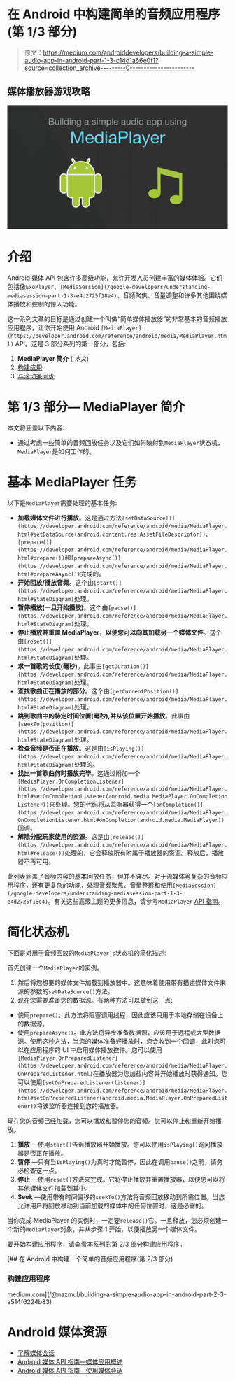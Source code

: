# 在 Android 中构建简单的音频应用程序(第 1/3 部分)

> 原文：<https://medium.com/androiddevelopers/building-a-simple-audio-app-in-android-part-1-3-c14d1a66e0f1?source=collection_archive---------0----------------------->

## 媒体播放器游戏攻略

![](img/19ab8a3676dff6e8dcb10d5e8c7c8669.png)

# 介绍

Android 媒体 API 包含许多高级功能，允许开发人员创建丰富的媒体体验。它们包括像`ExoPlayer`、`[MediaSession](/google-developers/understanding-mediasession-part-1-3-e4d2725f18e4)`、音频聚焦、音量调整和许多其他围绕媒体播放和控制的惊人功能。

这一系列文章的目标是通过创建一个叫做“简单媒体播放器”的非常基本的音频播放应用程序，让你开始使用 Android `[MediaPlayer](https://developer.android.com/reference/android/media/MediaPlayer.html)` API。这是 3 部分系列的第一部分，包括:

1.  **MediaPlayer 简介** ( *本文*)
2.  [构建应用](/@nazmul/building-a-simple-audio-app-in-android-part-2-3-a514f6224b83)
3.  [与滚动条同步](/@nazmul/building-a-simple-audio-app-in-android-part-3-3-ead4a0e10673)

# 第 1/3 部分— MediaPlayer 简介

本文将涵盖以下内容:

*   通过考虑一些简单的音频回放任务以及它们如何映射到`MediaPlayer`状态机，`MediaPlayer`是如何工作的。

# 基本 MediaPlayer 任务

以下是`MediaPlayer`需要处理的基本任务:

*   **加载媒体文件进行播放**。这是通过方法`[setDataSource()](https://developer.android.com/reference/android/media/MediaPlayer.html#setDataSource(android.content.res.AssetFileDescriptor))`、`[prepare()](https://developer.android.com/reference/android/media/MediaPlayer.html#prepare())`和`[prepareAsync()](https://developer.android.com/reference/android/media/MediaPlayer.html#prepareAsync())`完成的。
*   **开始回放/播放音频**。这个由`[start()](https://developer.android.com/reference/android/media/MediaPlayer.html#StateDiagram)`处理。
*   **暂停播放(一旦开始播放)**。这个由`[pause()](https://developer.android.com/reference/android/media/MediaPlayer.html#StateDiagram)`处理。
*   **停止播放并重置 MediaPlayer，以便您可以向其加载另一个媒体文件**。这个由`[reset()](https://developer.android.com/reference/android/media/MediaPlayer.html#StateDiagram)`处理。
*   **求一首歌的长度(毫秒)**。此事由`[getDuration()](https://developer.android.com/reference/android/media/MediaPlayer.html#StateDiagram)`处理。
*   **查找歌曲正在播放的部分**。这个由`[getCurrentPosition()](https://developer.android.com/reference/android/media/MediaPlayer.html#StateDiagram)`处理。
*   **跳到歌曲中的特定时间位置(毫秒),并从该位置开始播放**。此事由`[seekTo(position)](https://developer.android.com/reference/android/media/MediaPlayer.html#StateDiagram)`处理。
*   **检查音频是否正在播放**。这是由`[isPlaying()](https://developer.android.com/reference/android/media/MediaPlayer.html#StateDiagram)`处理的。
*   **找出一首歌曲何时播放完毕**。这通过附加一个`[MediaPlayer.OnCompletionListener](https://developer.android.com/reference/android/media/MediaPlayer.html#setOnCompletionListener(android.media.MediaPlayer.OnCompletionListener))`来处理。您的代码将从监听器获得一个`[onCompletion()](https://developer.android.com/reference/android/media/MediaPlayer.OnCompletionListener.html#onCompletion(android.media.MediaPlayer))`回调。
*   **解除分配玩家使用的资源**。这是由`[release()](https://developer.android.com/reference/android/media/MediaPlayer.html#release())`处理的，它会释放所有附属于播放器的资源。释放后，播放器不再可用。

此列表涵盖了音频内容的基本回放任务，但并不详尽。对于流媒体等复杂的音频应用程序，还有更复杂的功能，处理音频聚焦、音量整形和使用`[MediaSession](/google-developers/understanding-mediasession-part-1-3-e4d2725f18e4)`。有关这些高级主题的更多信息，请参考`MediaPlayer` [API 指南](https://developer.android.com/reference/android/media/MediaPlayer.html)。

# 简化状态机

下面是对用于音频回放的`MediaPlayer’s`状态机的简化描述:

首先创建一个`MediaPlayer`的实例。

1.  然后将您想要的媒体文件加载到播放器中。这意味着使用带有描述媒体文件来源的参数的`setDataSource()`方法。
2.  现在您需要准备您的数据源。有两种方法可以做到这一点:

*   使用`prepare()`。此方法将阻塞调用线程，因此应该只用于本地存储在设备上的数据源。
*   使用`prepareAsync()`。此方法将异步准备数据源，应该用于远程或大型数据源。使用这种方法，当您的媒体准备好播放时，您会收到一个回调，此时您可以在应用程序的 UI 中启用媒体播放控件。您可以使用`[MediaPlayer.OnPreparedListener](https://developer.android.com/reference/android/media/MediaPlayer.OnPreparedListener.html)`在播放器为您加载内容并开始播放时获得通知。您可以使用`[setOnPreparedListener(listener)](https://developer.android.com/reference/android/media/MediaPlayer.html#setOnPreparedListener(android.media.MediaPlayer.OnPreparedListener))`将该监听器连接到您的播放器。

现在您的音频已经加载，您可以播放和暂停您的音频。您可以停止和重新开始播放。

1.  **播放** —使用`start()`告诉播放器开始播放。您可以使用`isPlaying()`询问播放器是否正在播放。
2.  **暂停** —只有当`isPlaying()`为真时才能暂停，因此在调用`pause()`之前，请务必检查这一点。
3.  **停止** —使用`reset()`方法来完成。它将停止播放并重置播放器，以便您可以将其他媒体文件加载到其中。
4.  **Seek** —使用带有时间偏移的`seekTo()`方法将音频回放移动到所需位置。当您允许用户将回放移动到当前加载的媒体中的任何位置时，这是必需的。

当你完成 MediaPlayer 的实例时，一定要`release()`它。一旦释放，您必须创建一个新的`MediaPlayer`对象，并从步骤 1 开始，以便播放另一个媒体文件。

要开始构建应用程序，请查看本系列的第 2/3 部分[构建应用程序](/@nazmul/introduction-to-mediaplayer-part-2-3-a514f6224b83)。

[](/@nazmul/building-a-simple-audio-app-in-android-part-2-3-a514f6224b83) [## 在 Android 中构建一个简单的音频应用程序(第 2/3 部分)

### 构建应用程序

medium.com](/@nazmul/building-a-simple-audio-app-in-android-part-2-3-a514f6224b83) 

# Android 媒体资源

*   [了解媒体会话](/google-developers/understanding-mediasession-part-1-3-e4d2725f18e4)
*   [Android 媒体 API 指南—媒体应用概述](https://developer.android.com/guide/topics/media-apps/media-apps-overview.html)
*   [Android 媒体 API 指南—使用媒体会话](https://developer.android.com/guide/topics/media-apps/working-with-a-media-session.html)